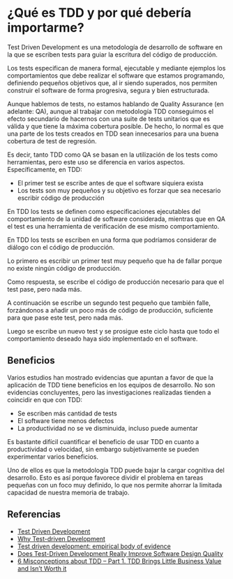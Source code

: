 # ¿Qué es TDD y por qué debería importarme?

Test Driven Development es una metodología de desarrollo de software en la que se escriben tests para guiar la escritura del código de producción.

Los tests especifican de manera formal, ejecutable y mediante ejemplos los comportamientos que debe realizar el software que estamos programando, definiendo pequeños objetivos que, al ir siendo superados, nos permiten construir el software de forma progresiva, segura y bien estructurada.

Aunque hablemos de tests, no estamos hablando de Quality Assurance (en adelante: QA), aunque al trabajar con metodología TDD conseguimos el efecto secundario de hacernos con una suite de tests unitarios que es válida y que tiene la máxima cobertura posible. De hecho, lo normal es que una parte de los tests creados en TDD sean innecesarios para una buena cobertura de test de regresión.

Es decir, tanto TDD como QA se basan en la utilización de los tests como herramientas, pero este uso se diferencia en varios aspectos. Específicamente, en TDD:

* El primer test se escribe antes de que el software siquiera exista
* Los tests son muy pequeños y su objetivo es forzar que sea necesario escribir código de producción

En TDD los tests se definen como especificaciones ejecutables del comportamiento de la unidad de software considerada, mientras que en QA el test es una herramienta de verificación de ese mismo comportamiento.

En TDD los tests se escriben en una forma que podríamos considerar de diálogo con el código de producción.

Lo primero es escribir un primer test muy pequeño que ha de fallar porque no existe ningún código de producción.

Como respuesta, se escribe el código de producción necesario para que el test pase, pero nada más. 

A continuación se escribe un segundo test pequeño que también falle, forzándonos a añadir un poco más de código de producción, suficiente para que pase este test, pero nada más.

Luego se escribe un nuevo test y se prosigue este ciclo hasta que todo el comportamiento deseado haya sido implementado en el software.

## Beneficios

Varios estudios han mostrado evidencias que apuntan a favor de que la aplicación de TDD tiene beneficios en los equipos de desarrollo. No son evidencias concluyentes, pero las investigaciones realizadas tienden a coincidir en que con TDD:

* Se escriben más cantidad de tests
* El software tiene menos defectos
* La productividad no se ve disminuida, incluso puede aumentar

Es bastante difícil cuantificar el beneficio de usar TDD en cuanto a productividad o velocidad, sin embargo subjetivamente se pueden experimentar varios beneficios.

Uno de ellos es que la metodología TDD puede bajar la cargar cognitiva del desarrollo. Esto es así porque favorece dividir el problema en tareas pequeñas con un foco muy definido, lo que nos permite ahorrar la limitada capacidad de nuestra memoria de trabajo.


## Referencias

* [Test Driven Development](https://en.wikipedia.org/wiki/Test-driven_development)
* [Why Test-driven Development](http://derekbarber.ca/blog/2012/03/27/why-test-driven-development/)
* [Test driven development: empirical body of evidence](https://pdfs.semanticscholar.org/ad0f/dd36aa09d25b739b1649bfa5e20c9e46eb65.pdf)
* [Does Test-Driven Development Really Improve Software Design Quality](https://digitalcommons.calpoly.edu/cgi/viewcontent.cgi?referer=&httpsredir=1&article=1027&context=csse_fac)
* [6 Misconceptions about TDD – Part 1. TDD Brings Little Business Value and Isn’t Worth it](https://www.thedroidsonroids.com/blog/pros-of-tdd-test-driven-development-for-business)

